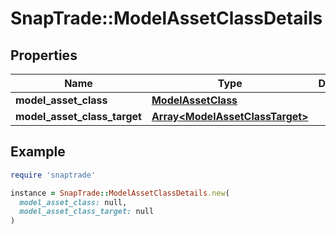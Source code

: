 # SnapTrade::ModelAssetClassDetails

## Properties

| Name | Type | Description | Notes |
| ---- | ---- | ----------- | ----- |
| **model_asset_class** | [**ModelAssetClass**](ModelAssetClass.md) |  | [optional] |
| **model_asset_class_target** | [**Array&lt;ModelAssetClassTarget&gt;**](ModelAssetClassTarget.md) |  | [optional] |

## Example

```ruby
require 'snaptrade'

instance = SnapTrade::ModelAssetClassDetails.new(
  model_asset_class: null,
  model_asset_class_target: null
)
```

